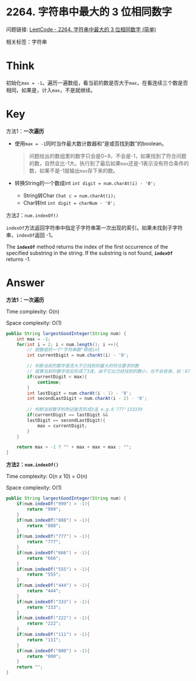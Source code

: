 # 2264. 字符串中最大的 3 位相同数字

问题链接: [LeetCode - 2264. 字符串中最大的 3 位相同数字 (简单)](https://leetcode.cn/problems/largest-3-same-digit-number-in-string)

相关标签：字符串

# Think

初始化`max = -1`。遍历一遍数组，看当前的数是否大于`max`，在看连续三个数是否相同，如果是，计入`max`，不是就继续。

# Key

方法1：**一次遍历**

- 使用`max = -1`同时当作最大数计数器和“是或否找到数”的boolean。
  
    > 问题给出的数组里的数字只会是0~9，不会是-1，如果找到了符合问题的数，自然会比-1大。执行到了最后如果`max`还是-1表示没有符合条件的数，如果不是-1就输出`max`存下来的数。
    > 
- 转换String的一个数成int `int digit = num.charAt(i) - '0';`
    - String转Char `Chat c = num.charAt(i);`
    - Char转Int `int digit = charNum - '0';`

方法2：`num.indexOf()`

`indexOf`方法返回字符串中指定子字符串第一次出现的索引。如果未找到子字符串，`indexOf`返回 -1。

The **`indexOf`** method returns the index of the first occurrence of the specified substring in the string. If the substring is not found, **`indexOf`** returns -1.

# Answer

**方法1：一次遍历**

Time complexity: O(n)

Space complexity: O(1)

```java
public String largestGoodInteger(String num) {
    int max = -1;
    for(int i = 2; i < num.length(); i ++){
        // 把数组的一个"字符串数"转成int
        int currentDigit = num.charAt(i) - '0';

        // 判断当前的数字是否大于已找到的最大的符合要求的数
        // 就算当前的数字前后形成了3连，由于它比已经找到的数小，也不会收录。如：67771'3'3339
        if(currentDigit < max){
            continue;
        }
        int lastDigit = num.charAt(i - 1) - '0';
        int secondLastDigit = num.charAt(i - 2) - '0';
        
        // 判断当前数字的附近能否形成3连 e.g.6'777'133339
        if(currentDigit == lastDigit &&
        lastDigit == secondLastDigit){
            max = currentDigit;
        }
    }

    return max > -1 ? "" + max + max + max : "";
}
```

**方法2：`num.indexOf()`**

Time complexity: O(n x 10) = O(n)

Space complexity: O(1)

```java
public String largestGoodInteger(String num) {
    if(num.indexOf("999") > -1){
        return "999";
    }
    if(num.indexOf("888") > -1){
        return "888";
    }
    if(num.indexOf("777") > -1){
        return "777";
    }
    if(num.indexOf("666") > -1){
        return "666";
    }
    if(num.indexOf("555") > -1){
        return "555";
    }
    if(num.indexOf("444") > -1){
        return "444";
    }
    if(num.indexOf("333") > -1){
        return "333";
    }
    if(num.indexOf("222") > -1){
        return "222";
    }
    if(num.indexOf("111") > -1){
        return "111";
    }
    if(num.indexOf("000") > -1){
        return "000";
    }
    return "";
}
```